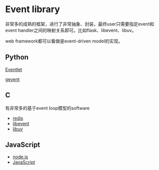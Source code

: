 # Event library

非常多的成熟的框架，进行了非常抽象、封装，最终user只需要指定event和event handler之间的映射关系即可。比如flask、libevent、libuv。

web framework都可以看做是event-driven model的实现。

## Python

[Eventlet](http://eventlet.net/)

[gevent](https://blog.gevent.org/)

## C

有非常多的基于event loop模型的software

- [redis](https://redis.io/)
- [libevent](http://libevent.org/)
- [libuv](https://libuv.org/)

## JavaScript

- [node.js](https://nodejs.org/)
- [JavaScript](https://developer.mozilla.org/en-US/docs/Web/JavaScript/EventLoop)

